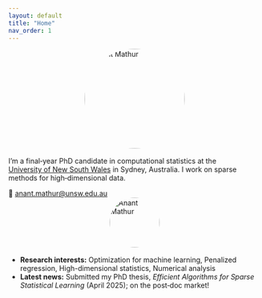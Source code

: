 ```yaml
---
layout: default
title: "Home"
nav_order: 1
---
```

<img src="{{ '/assets/img/profile.jpg' | relative_url }}"
     alt="Anant Mathur"
     style="width:200px !important; max-width:none; border-radius:50%; display:block; margin:0 auto 1rem;" />



I’m a final‑year PhD candidate in computational statistics at the  
[University of New South Wales](https://www.unsw.edu.au/science/our-schools/maths) in Sydney, Australia. I work on sparse
methods for high‑dimensional data.

📧 [anant.mathur@unsw.edu.au](mailto:anant.mathur@unsw.edu.au) <a href="https://scholar.google.com/citations?user=vup-L7oAAAAJ&hl=en" target="_blank" rel="noopener">
<img src="{{ '/assets/img/Google_Scholar_logo.svg.png' | relative_url }}"
     alt="Anant Mathur"
     style="width:100px !important; max-width:none; border-radius:50%; display:block; margin:0 auto 1rem;" />
</a>

- **Research interests:** Optimization for machine learning,  Penalized regression, High-dimensional statistics, Numerical analysis
- **Latest news:** Submitted my PhD thesis, *Efficient Algorithms for Sparse Statistical Learning*  (April 2025); on the post‑doc market!

